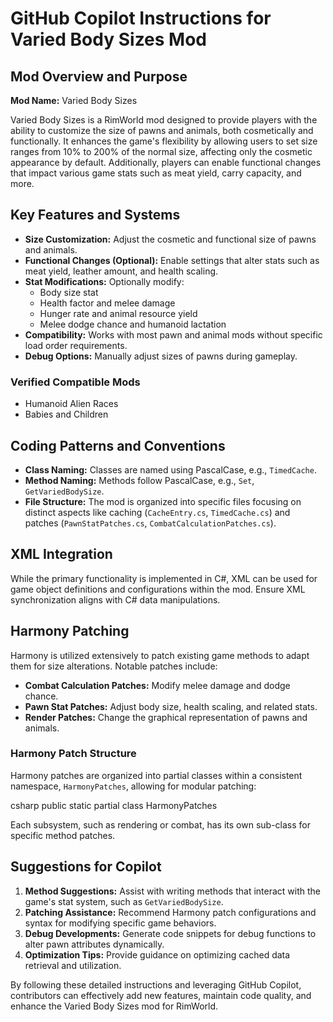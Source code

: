 # GitHub Copilot Instructions for Varied Body Sizes Mod

## Mod Overview and Purpose

**Mod Name:** Varied Body Sizes

Varied Body Sizes is a RimWorld mod designed to provide players with the ability to customize the size of pawns and animals, both cosmetically and functionally. It enhances the game's flexibility by allowing users to set size ranges from 10% to 200% of the normal size, affecting only the cosmetic appearance by default. Additionally, players can enable functional changes that impact various game stats such as meat yield, carry capacity, and more.

## Key Features and Systems

- **Size Customization:** Adjust the cosmetic and functional size of pawns and animals.
- **Functional Changes (Optional):** Enable settings that alter stats such as meat yield, leather amount, and health scaling.
- **Stat Modifications:** Optionally modify:
  - Body size stat
  - Health factor and melee damage
  - Hunger rate and animal resource yield
  - Melee dodge chance and humanoid lactation
- **Compatibility:** Works with most pawn and animal mods without specific load order requirements.
- **Debug Options:** Manually adjust sizes of pawns during gameplay.

### Verified Compatible Mods

- Humanoid Alien Races
- Babies and Children

## Coding Patterns and Conventions

- **Class Naming:** Classes are named using PascalCase, e.g., `TimedCache`.
- **Method Naming:** Methods follow PascalCase, e.g., `Set`, `GetVariedBodySize`.
- **File Structure:** The mod is organized into specific files focusing on distinct aspects like caching (`CacheEntry.cs`, `TimedCache.cs`) and patches (`PawnStatPatches.cs`, `CombatCalculationPatches.cs`).

## XML Integration

While the primary functionality is implemented in C#, XML can be used for game object definitions and configurations within the mod. Ensure XML synchronization aligns with C# data manipulations.

## Harmony Patching

Harmony is utilized extensively to patch existing game methods to adapt them for size alterations. Notable patches include:

- **Combat Calculation Patches:** Modify melee damage and dodge chance.
- **Pawn Stat Patches:** Adjust body size, health scaling, and related stats.
- **Render Patches:** Change the graphical representation of pawns and animals.

### Harmony Patch Structure

Harmony patches are organized into partial classes within a consistent namespace, `HarmonyPatches`, allowing for modular patching:

csharp
public static partial class HarmonyPatches


Each subsystem, such as rendering or combat, has its own sub-class for specific method patches.

## Suggestions for Copilot

1. **Method Suggestions:** Assist with writing methods that interact with the game's stat system, such as `GetVariedBodySize`.
2. **Patching Assistance:** Recommend Harmony patch configurations and syntax for modifying specific game behaviors.
3. **Debug Developments:** Generate code snippets for debug functions to alter pawn attributes dynamically.
4. **Optimization Tips:** Provide guidance on optimizing cached data retrieval and utilization.

By following these detailed instructions and leveraging GitHub Copilot, contributors can effectively add new features, maintain code quality, and enhance the Varied Body Sizes mod for RimWorld.
